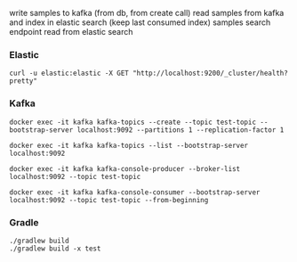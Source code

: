 
write samples to kafka (from db, from create call)
read samples from kafka and index in elastic search (keep last consumed index)
samples search endpoint read from elastic search


### Elastic
```shell
curl -u elastic:elastic -X GET "http://localhost:9200/_cluster/health?pretty"
```

### Kafka
```shell
docker exec -it kafka kafka-topics --create --topic test-topic --bootstrap-server localhost:9092 --partitions 1 --replication-factor 1

docker exec -it kafka kafka-topics --list --bootstrap-server localhost:9092

docker exec -it kafka kafka-console-producer --broker-list localhost:9092 --topic test-topic

docker exec -it kafka kafka-console-consumer --bootstrap-server localhost:9092 --topic test-topic --from-beginning

```

### Gradle
```shell
./gradlew build
./gradlew build -x test
```

